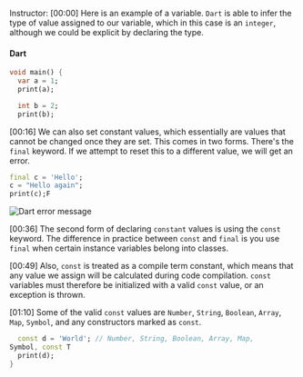 Instructor: [00:00] Here is an example of a variable. `Dart` is able to infer the type of value assigned to our variable, which in this case is an `integer`, although we could be explicit by declaring the type.

#### Dart

```dart
void main() {
  var a = 1;
  print(a);

  int b = 2;
  print(b);
```

[00:16] We can also set constant values, which essentially are values that cannot be changed once they are set. This comes in two forms. There's the `final` keyword. If we attempt to reset this to a different value, we will get an error.

```dart
final c = 'Hello';
c = "Hello again";
print(c);F
```

![Dart error message](https://res.cloudinary.com/dg3gyk0gu/image/upload/v1552508418/transcript-images/understand-variables-and-constants-in-dart-error-message.jpg)

[00:36] The second form of declaring `constant` values is using the `const` keyword. The difference in practice between `const` and `final` is you use `final` when certain instance variables belong into classes.

[00:49] Also, `const` is treated as a compile term constant, which means that any value we assign will be calculated during code compilation. `const` variables must therefore be initialized with a valid `const` value, or an exception is thrown.

[01:10] Some of the valid `const` values are `Number`, `String`, `Boolean`, `Array`, `Map`, `Symbol`, and any constructors marked as `const`.

```dart
  const d = 'World'; // Number, String, Boolean, Array, Map,
Symbol, const T
  print(d);
}
```
